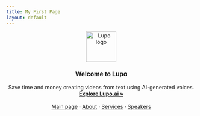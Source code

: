 ```yaml
---
title: My First Page
layout: default
---
```


<p align="center">
  <a href="https://lupo.ai">
    <img src="https://i.ibb.co/FBCnbYZ/wallhaven-83jelj.jpg" alt="Lupo logo" height="80">
  </a>
</p>

<h3 align="center">Welcome to Lupo</h3>

<p align="center">
  Save time and money creating videos from text using AI-generated voices.
  <br>
  <a href="https://lupo.ai"><strong>Explore Lupo.ai »</strong></a>
  <br>
  <br>
  <a href="https://addonsbc.github.io/Lupo-Pages/">Main page</a>
  ·
  <a href="https://addonsbc.github.io/Lupo-Pages/About">About</a>
  ·
  <a href="https://addonsbc.github.io/Lupo-Pages/Services">Services</a>
  ·
  <a href="https://addonsbc.github.io/Lupo-Pages/Speakers">Speakers</a>
</p>
